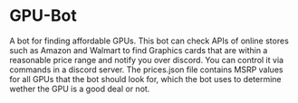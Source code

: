 # GPU-Bot
A bot for finding affordable GPUs. This bot can check APIs of online stores such as Amazon and Walmart to find Graphics cards that are within a reasonable price range and notify you over discord. You can control it via commands in a discord server. The prices.json file contains MSRP values for all GPUs that the bot should look for, which the bot uses to determine wether the GPU is a good deal or not.
